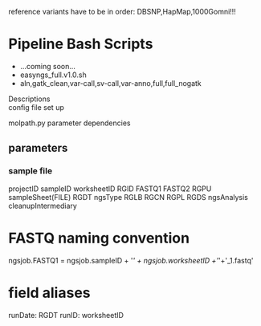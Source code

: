 
reference variants have to be in order: DBSNP,HapMap,1000Gomni!!! 




Pipeline Bash Scripts
====================================
- ...coming soon...
- easyngs_full.v1.0.sh
- aln,gatk_clean,var-call,sv-call,var-anno,full,full_nogatk

Descriptions  
config file set up  


molpath.py parameter dependencies

## parameters
### sample file
projectID
sampleID
worksheetID
    RGID
    FASTQ1
    FASTQ2
        RGPU
sampleSheet(FILE)
    RGDT
ngsType
    RGLB
    RGCN
    RGPL
    RGDS
ngsAnalysis
    cleanupIntermediary

# FASTQ naming convention
 ngsjob.FASTQ1 = ngsjob.sampleID + '_' + ngsjob.worksheetID +'_'+'_1.fastq'

# field aliases
runDate: RGDT
runID: worksheetID
